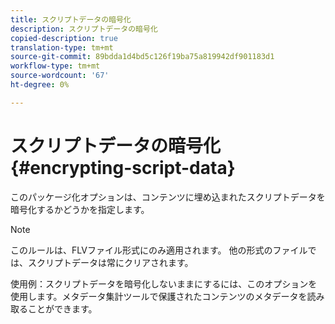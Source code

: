 ```yaml
---
title: スクリプトデータの暗号化
description: スクリプトデータの暗号化
copied-description: true
translation-type: tm+mt
source-git-commit: 89bdda1d4bd5c126f19ba75a819942df901183d1
workflow-type: tm+mt
source-wordcount: '67'
ht-degree: 0%

---
```



# スクリプトデータの暗号化{#encrypting-script-data}

このパッケージ化オプションは、コンテンツに埋め込まれたスクリプトデータを暗号化するかどうかを指定します。

>[!NOTE]
>
>このルールは、FLVファイル形式にのみ適用されます。 他の形式のファイルでは、スクリプトデータは常にクリアされます。

使用例：スクリプトデータを暗号化しないままにするには、このオプションを使用します。メタデータ集計ツールで保護されたコンテンツのメタデータを読み取ることができます。
